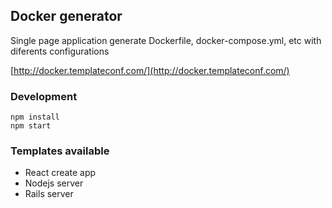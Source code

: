 ## Docker generator

Single page application generate Dockerfile, docker-compose.yml, etc with diferents configurations

[http://docker.templateconf.com/](http://docker.templateconf.com/)

### Development

```
npm install
npm start
```

### Templates available

- React create app
- Nodejs server
- Rails server
